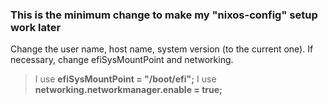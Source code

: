 ### This is the minimum change to make my "nixos-config" setup work later
Change the user name, host name, system version (to the current one). If necessary, change efiSysMountPoint and networking.
> I use **efiSysMountPoint  =  "/boot/efi";**
> I use **networking.networkmanager.enable  =  true;**
